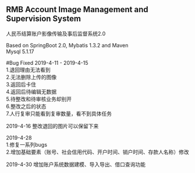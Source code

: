 ## RMB Account Image Management and Supervision System

人民币结算账户影像传输及事后监督系统2.0

Based on SpringBoot 2.0, Mybatis 1.3.2 and Maven  
Mysql 5.1.17

#Bug Fixed
2019-4-11 - 2019-4-15  
1.退回理由无法看到  
2.无法删除上传的图像  
3.返回后卡住  
4.返回后待编辑无数据  
5.待整改和待审核业务却别开  
6.整改之后的状态  
7.人行复审只能看到复审数量，看不到具体任务

2019-4-16
整改退回的图片可以保留下来

2019-4-28  
1.修复一系列bugs  
2.增加基础要素（账号、社会信用代码、开户时间、销户时间、存款人名称）修改

2019-4-30
增加账户系统数据建模、导入导出、借口查询功能